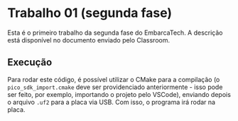 # Trabalho 01 (segunda fase)

Esta é o primeiro trabalho da segunda fase do EmbarcaTech. A descrição
está disponível no documento enviado pelo Classroom.

## Execução

Para rodar este código, é possível utilizar o CMake para a compilação (o
`pico_sdk_import.cmake` deve ser providenciado anteriormente - isso pode
ser feito, por exemplo, importando o projeto pelo VSCode), enviando
depois o arquivo `.uf2` para a placa via USB. Com isso, o programa irá
rodar na placa.
